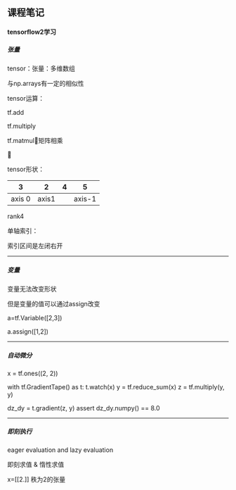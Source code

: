 ## 课程笔记

#### tensorflow2学习

##### 张量

tensor：张量：多维数组 

与np.arrays有一定的相似性

tensor运算：

tf.add

tf.multiply

tf.matmul:baby_bottle:矩阵相乘

:japan:

tensor形状：

| 3      | 2     | 4    | 5      |
| ------ | ----- | ---- | ------ |
| axis 0 | axis1 |      | axis-1 |

rank4 

单轴索引：

索引区间是左闭右开

------

##### 变量

变量无法改变形状

但是变量的值可以通过assign改变

a=tf.Variable([2,3])

a.assign([1,2])

------

##### 自动微分

x = tf.ones((2, 2))

with tf.GradientTape() as t:
  t.watch(x)
  y = tf.reduce_sum(x)
  z = tf.multiply(y, y)



dz_dy = t.gradient(z, y)
assert dz_dy.numpy() == 8.0

------

##### 即刻执行

eager evaluation and lazy evaluation

即刻求值 & 惰性求值

x=[[2.]] 秩为2的张量

